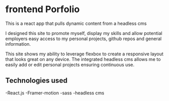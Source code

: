 # frontend Porfolio

This is a react app that pulls dynamic content from a headless cms

I designed this site to promote myself, display my skills and allow potential employers easy access to my personal projects, github repos and general information.  

This site shows my ability to leverage flexbox to create a responsive layout that looks great on any device.  The integrated headless cms allows me to easily add or edit personal projects ensuring continuous use.

## Technologies used
-React.js
-Framer-motion
-sass
-headless cms
